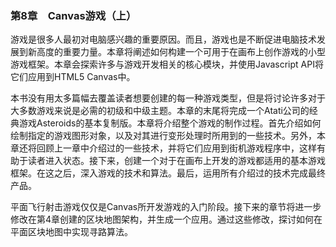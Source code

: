 ### 第8章　Canvas游戏（上）

游戏是很多人最初对电脑感兴趣的重要原因。而且，游戏也是不断促进电脑技术发展到新高度的重要力量。本章将阐述如何构建一个可用于在画布上创作游戏的小型游戏框架。本章会探索许多与游戏开发相关的核心模块，并使用Javascript API将它们应用到HTML5 Canvas中。

本书没有用太多篇幅去覆盖读者想要创建的每一种游戏类型，但是将讨论许多对于大多数游戏来说是必需的初级和中级主题。本章的末尾将完成一个Atati公司的经典游戏Asteroids的基本复制版。本章将介绍整个游戏的制作过程。首先介绍如何绘制指定的游戏图形对象，以及对其进行变形处理时所用到的一些技术。另外，本章还将回顾上一章中介绍过的一些技术，并将它们应用到街机游戏程序中，这样有助于读者进入状态。接下来，创建一个对于在画布上开发的游戏都适用的基本游戏框架。在这之后，深入游戏的技术和算法。最后，运用所有介绍过的技术完成最终产品。

平面飞行射击游戏仅仅是Canvas所开发游戏的入门阶段。接下来的章节将进一步修改在第4章创建的区块地图架构，并生成一个应用。通过这些修改，探讨如何在平面区块地图中实现寻路算法。

